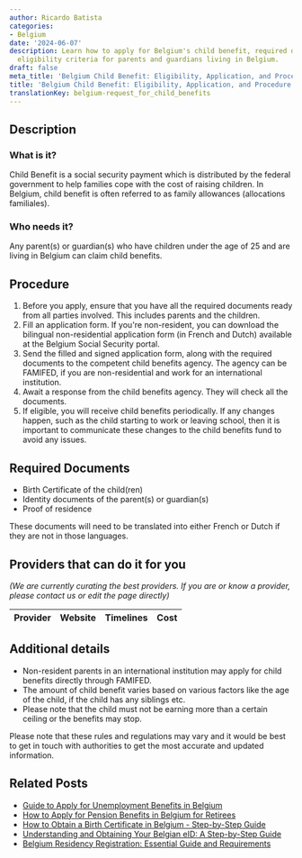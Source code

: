 ```yaml
---
author: Ricardo Batista
categories:
- Belgium
date: '2024-06-07'
description: Learn how to apply for Belgium's child benefit, required documents, and
  eligibility criteria for parents and guardians living in Belgium.
draft: false
meta_title: 'Belgium Child Benefit: Eligibility, Application, and Procedure Guide'
title: 'Belgium Child Benefit: Eligibility, Application, and Procedure Guide'
translationKey: belgium-request_for_child_benefits
---
```


## Description
### What is it?
Child Benefit is a social security payment which is distributed by the federal government to help families cope with the cost of raising children. In Belgium, child benefit is often referred to as family allowances (allocations familiales).

### Who needs it?
Any parent(s) or guardian(s) who have children under the age of 25 and are living in Belgium can claim child benefits.

## Procedure
1. Before you apply, ensure that you have all the required documents ready from all parties involved. This includes parents and the children.
2. Fill an application form. If you're non-resident, you can download the bilingual non-residential application form (in French and Dutch) available at the Belgium Social Security portal.
3. Send the filled and signed application form, along with the required documents to the competent child benefits agency. The agency can be FAMIFED, if you are non-residential and work for an international institution.
4. Await a response from the child benefits agency. They will check all the documents.
5. If eligible, you will receive child benefits periodically. If any changes happen, such as the child starting to work or leaving school, then it is important to communicate these changes to the child benefits fund to avoid any issues.

## Required Documents
- Birth Certificate of the child(ren)
- Identity documents of the parent(s) or guardian(s)
- Proof of residence

These documents will need to be translated into either French or Dutch if they are not in those languages.

## Providers that can do it for you

_(We are currently curating the best providers. If you are or know a provider, please contact us or edit the page directly)_

| Provider        |     Website     |     Timelines    |       Cost      |
| --------------- | --------------- |  :-------------: | :-------------: |

## Additional details
- Non-resident parents in an international institution may apply for child benefits directly through FAMIFED.
- The amount of child benefit varies based on various factors like the age of the child, if the child has any siblings etc.
- Please note that the child must not be earning more than a certain ceiling or the benefits may stop. 

Please note that these rules and regulations may vary and it would be best to get in touch with authorities to get the most accurate and updated information.


## Related Posts

- [Guide to Apply for Unemployment Benefits in Belgium](https://tramitit.com/guides/belgium/request_for_unemployment_benefits/)
- [How to Apply for Pension Benefits in Belgium for Retirees](https://tramitit.com/guides/belgium/request_for_pension/)
- [How to Obtain a Birth Certificate in Belgium - Step-by-Step Guide](https://tramitit.com/guides/belgium/request_for_birth_certificate/)
- [Understanding and Obtaining Your Belgian eID: A Step-by-Step Guide](https://tramitit.com/guides/belgium/request_for_identity_card/)
- [Belgium Residency Registration: Essential Guide and Requirements](https://tramitit.com/guides/belgium/registration_in_the_population_registers/)